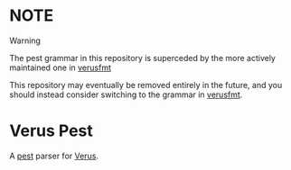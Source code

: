 # NOTE

> [!WARNING]  
> The pest grammar in this repository is superceded by the more actively
> maintained one in [verusfmt]

This repository may eventually be removed entirely in the future, and you should
instead consider switching to the grammar in [verusfmt].

# Verus Pest

A [pest](https://pest.rs/) parser for [Verus](https://github.com/verus-lang/verus).

[verusfmt]: https://github.com/jaybosamiya/verusfmt
